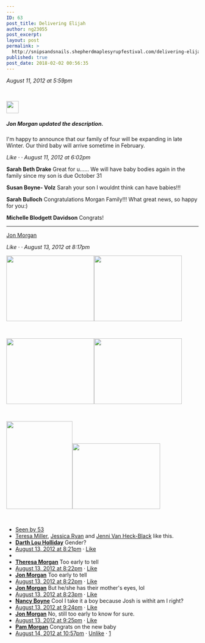 ```yaml
---
---
ID: 63
post_title: Delivering Elijah
author: ng23055
post_excerpt:
layout: post
permalink: >
  http://snipsandsnails.shepherdmaplesyrupfestival.com/delivering-elijah
published: true
post_date: 2018-02-02 00:56:35
---
```

<i>August 11, 2012 at 5:59pm </i>

&nbsp;

<img title="" src="http://snipsandsnails.shepherdmaplesyrupfestival.com/wp-content/uploads/2018/02/image.jpeg" alt="" width="32" height="32" />
<h5><b>Jon Morgan</b> updated the description.</h5>
I'm happy to announce that our family of four will be expanding in late Winter. Our third baby will arrive sometime in February.

<i>Like · · August 11, 2012 at 6:02pm </i>

<b>Sarah Beth Drake</b> Great for u...... We will have baby bodies again in the family since my son is due October 31

<b>Susan Boyne- Volz</b> Sarah your son I wouldnt think can have babies!!!

<b>Sarah Bulloch</b> Congratulations Morgan Family!!! What great news, so happy for you:)

<b>Michelle Blodgett Davidson</b> Congrats!

<hr />

<a href="https://www.facebook.com/jonmorgan?viewer_id=703817664">Jon Morgan</a>

<i>Like · · August 13, 2012 at 8:17pm</i>

<b><img title="" src="http://snipsandsnails.shepherdmaplesyrupfestival.com/wp-content/uploads/2018/02/null-25.jpeg" alt="" width="230" height="172" /><img title="" src="http://snipsandsnails.shepherdmaplesyrupfestival.com/wp-content/uploads/2018/02/image-1.jpeg" alt="" width="230" height="172" /></b>

&nbsp;

<b><img title="" src="http://snipsandsnails.shepherdmaplesyrupfestival.com/wp-content/uploads/2018/02/null-26.jpeg" alt="" width="230" height="172" /><img title="" src="http://snipsandsnails.shepherdmaplesyrupfestival.com/wp-content/uploads/2018/02/null-27.jpeg" alt="" width="230" height="172" /></b>

&nbsp;

<b><img title="" src="http://snipsandsnails.shepherdmaplesyrupfestival.com/wp-content/uploads/2018/02/null-28.jpeg" alt="" width="173" height="230" /><img title="" src="http://snipsandsnails.shepherdmaplesyrupfestival.com/wp-content/uploads/2018/02/null-29.jpeg" alt="" width="230" height="172" /></b>

&nbsp;
<ul>
 	<li><a href="https://www.facebook.com/browse/group_message_viewers?id=401477676578951">Seen by 53</a></li>
 	<li><a href="https://www.facebook.com/mrstlmiller">Teresa Miller</a>, <a href="https://www.facebook.com/jessica.ryan.399488">Jessica Ryan</a> and <a href="https://www.facebook.com/JenniBlack2000">Jenni Van Heck-Black</a> like this.</li>
 	<li><a href="https://www.facebook.com/lou.holliday"><b>Darth Lou Holliday</b></a> Gender?</li>
 	<li><a href="https://www.facebook.com/groups/400744053318980/permalink/401477676578951/?comment_id=401479033245482&amp;offset=0&amp;total_comments=7">August 13, 2012 at 8:21pm</a> · <a href="https://www.facebook.com/groups/400744053318980/#">Like</a></li>
 	<li></li>
 	<li><a href="https://www.facebook.com/theresa.morgan.79677"><b>Theresa Morgan</b></a> Too early to tell</li>
 	<li><a href="https://www.facebook.com/groups/400744053318980/permalink/401477676578951/?comment_id=401479186578800&amp;offset=0&amp;total_comments=7">August 13, 2012 at 8:22pm</a> · <a href="https://www.facebook.com/groups/400744053318980/#">Like</a></li>
 	<li><a href="https://www.facebook.com/jonmorgan"><b>Jon Morgan</b></a> Too early to tell</li>
 	<li><a href="https://www.facebook.com/groups/400744053318980/permalink/401477676578951/?comment_id=401479203245465&amp;offset=0&amp;total_comments=7">August 13, 2012 at 8:22pm</a> · <a href="https://www.facebook.com/groups/400744053318980/#">Like</a></li>
 	<li><a href="https://www.facebook.com/jonmorgan"><b>Jon Morgan</b></a> But he/she has their mother's eyes, lol</li>
 	<li><a href="https://www.facebook.com/groups/400744053318980/permalink/401477676578951/?comment_id=401479426578776&amp;offset=0&amp;total_comments=7">August 13, 2012 at 8:23pm</a> · <a href="https://www.facebook.com/groups/400744053318980/#">Like</a></li>
 	<li><a href="https://www.facebook.com/nancy.boyne"><b>Nancy Boyne</b></a> Cool I take it a boy because Josh is withit am I right?</li>
 	<li><a href="https://www.facebook.com/groups/400744053318980/permalink/401477676578951/?comment_id=401494989910553&amp;offset=0&amp;total_comments=7">August 13, 2012 at 9:24pm</a> · <a href="https://www.facebook.com/groups/400744053318980/#">Like</a></li>
 	<li><a href="https://www.facebook.com/jonmorgan"><b>Jon Morgan</b></a> No, still too early to know for sure.</li>
 	<li><a href="https://www.facebook.com/groups/400744053318980/permalink/401477676578951/?comment_id=401495323243853&amp;offset=0&amp;total_comments=7">August 13, 2012 at 9:25pm</a> · <a href="https://www.facebook.com/groups/400744053318980/#">Like</a></li>
 	<li><a href="https://www.facebook.com/pam.morgan.7334"><b>Pam Morgan</b></a> Congrats on the new baby</li>
 	<li><a href="https://www.facebook.com/groups/400744053318980/permalink/401477676578951/?comment_id=401880413205344&amp;offset=0&amp;total_comments=7">August 14, 2012 at 10:57pm</a> · <a href="https://www.facebook.com/groups/400744053318980/#">Unlike</a> · <a href="https://www.facebook.com/browse/likes?id=401880413205344">1</a></li>
</ul>